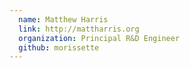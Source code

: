 ```yaml
---
  name: Matthew Harris
  link: http://mattharris.org
  organization: Principal R&D Engineer
  github: morissette
---
```

